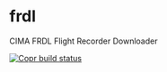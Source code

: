 # frdl
CIMA FRDL Flight Recorder Downloader

[![Copr build status](https://copr.fedorainfracloud.org/coprs/jmlich/laa/package/frdl/status_image/last_build.png)](https://copr.fedorainfracloud.org/coprs/jmlich/laa/package/frdl/)
